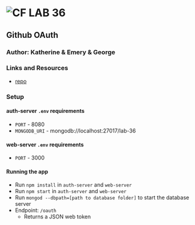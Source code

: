 ![CF](http://i.imgur.com/7v5ASc8.png) LAB 36
=================================================

## Github OAuth

### Author: Katherine & Emery & George 

### Links and Resources
* [repo](https://github.com/ksmith10309/lab-36)

### Setup
#### auth-server `.env` requirements
* `PORT` - 8080
* `MONGODB_URI` - mongodb://localhost:27017/lab-36

#### web-server `.env` requirements
* `PORT` - 3000

#### Running the app
* Run `npm install` in `auth-server` and `web-server`
* Run `npm start` in `auth-server` and `web-server`
* Run `mongod --dbpath=[path to database folder]` to start the database server
* Endpoint: `/oauth`
  * Returns a JSON web token
